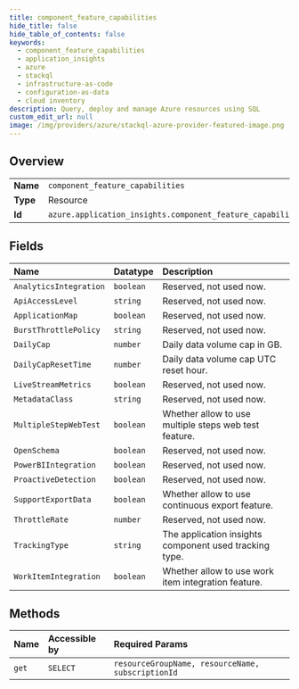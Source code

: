 ```yaml
---
title: component_feature_capabilities
hide_title: false
hide_table_of_contents: false
keywords:
  - component_feature_capabilities
  - application_insights
  - azure    
  - stackql
  - infrastructure-as-code
  - configuration-as-data
  - cloud inventory
description: Query, deploy and manage Azure resources using SQL
custom_edit_url: null
image: /img/providers/azure/stackql-azure-provider-featured-image.png
---
```

  
    

## Overview
<table><tbody>
<tr><td><b>Name</b></td><td><code>component_feature_capabilities</code></td></tr>
<tr><td><b>Type</b></td><td>Resource</td></tr>
<tr><td><b>Id</b></td><td><code>azure.application_insights.component_feature_capabilities</code></td></tr>
</tbody></table>

## Fields
| Name | Datatype | Description |
|:-----|:---------|:------------|
| `AnalyticsIntegration` | `boolean` | Reserved, not used now. |
| `ApiAccessLevel` | `string` | Reserved, not used now. |
| `ApplicationMap` | `boolean` | Reserved, not used now. |
| `BurstThrottlePolicy` | `string` | Reserved, not used now. |
| `DailyCap` | `number` | Daily data volume cap in GB. |
| `DailyCapResetTime` | `number` | Daily data volume cap UTC reset hour. |
| `LiveStreamMetrics` | `boolean` | Reserved, not used now. |
| `MetadataClass` | `string` | Reserved, not used now. |
| `MultipleStepWebTest` | `boolean` | Whether allow to use multiple steps web test feature. |
| `OpenSchema` | `boolean` | Reserved, not used now. |
| `PowerBIIntegration` | `boolean` | Reserved, not used now. |
| `ProactiveDetection` | `boolean` | Reserved, not used now. |
| `SupportExportData` | `boolean` | Whether allow to use continuous export feature. |
| `ThrottleRate` | `number` | Reserved, not used now. |
| `TrackingType` | `string` | The application insights component used tracking type. |
| `WorkItemIntegration` | `boolean` | Whether allow to use work item integration feature. |
## Methods
| Name | Accessible by | Required Params |
|:-----|:--------------|:----------------|
| `get` | `SELECT` | `resourceGroupName, resourceName, subscriptionId` |
